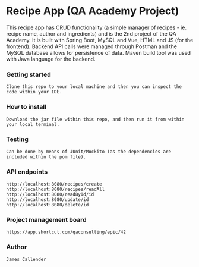 # Recipe App (QA Academy Project) 

This recipe app has CRUD functionality (a simple manager of recipes - ie. recipe name, author and ingredients) and is the 2nd project of the QA Academy.  It is built with Spring Boot, MySQL and Vue, HTML and JS (for the frontend).  Backend API calls were managed through Postman and the MySQL database allows for persistence of data.  Maven build tool was used with Java language for the backend.

### Getting started
```
Clone this repo to your local machine and then you can inspect the code within your IDE.
```

### How to install
```
Download the jar file within this repo, and then run it from within your local terminal.
```

### Testing
```
Can be done by means of JUnit/Mockito (as the dependencies are included within the pom file).
```
### API endpoints
```
http://localhost:8080/recipes/create
http://localhost:8080/recipes/readAll
http://localhost:8080/readById/id
http://localhost:8080/update/id
http://localhost:8080/delete/id
```
### Project management board
```
https://app.shortcut.com/qaconsulting/epic/42
```
### Author
```
James Callender
```
